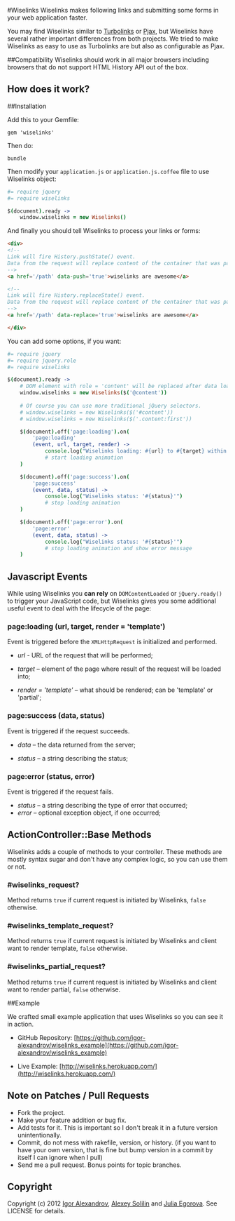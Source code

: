 #Wiselinks
Wiselinks makes following links and submitting some forms in your web application faster. 

You may find Wiselinks similar to [Turbolinks](https://github.com/rails/turbolinks) or [Pjax](https://github.com/defunkt/jquery-pjax), but Wiselinks have several rather important differences from both projects. We tried to make Wiselinks as easy to use as Turbolinks are but also as configurable as Pjax.

##Compatibility
Wiselinks should work in all major browsers including browsers that do not support HTML History API out of the box.

## How does it work?


##Installation

Add this to your Gemfile:
	
	gem 'wiselinks'

Then do:
	
	bundle

Then modify your `application.js` or `application.js.coffee` file to use Wiselinks object:
	
```coffeescript	
#= require jquery
#= require wiselinks

$(document).ready ->
    window.wiselinks = new Wiselinks()
```	

And finally you should tell Wiselinks to process your links or forms:

```html	
<div>
<!--
Link will fire History.pushState() event.
Data from the request will replace content of the container that was passed to Wiselinks (default is 'body')
-->
<a href='/path' data-push='true'>wiselinks are awesome</a>

<!--
Link will fire History.replaceState() event.
Data from the request will replace content of the container that was passed to Wiselinks (default is 'body')
-->
<a href='/path' data-replace='true'>wiselinks are awesome</a>

</div>
```

You can add some options, if you want:

```coffeescript	
#= require jquery
#= require jquery.role
#= require wiselinks

$(document).ready ->
    # DOM element with role = 'content' will be replaced after data load.    	
    window.wiselinks = new Wiselinks($('@content'))
    
	# Of course you can use more traditional jQuery selectors.
	# window.wiselinks = new Wiselinks($('#content'))
	# window.wiselinks = new Wiselinks($('.content:first'))

	$(document).off('page:loading').on(
        'page:loading'
        (event, url, target, render) ->        
            console.log("Wiselinks loading: #{url} to #{target} within '#{render}'")
            # start loading animation
    )

    $(document).off('page:success').on(
        'page:success'
        (event, data, status) ->        
            console.log("Wiselinks status: '#{status}'")
            # stop loading animation
    )

    $(document).off('page:error').on(
        'page:error'
        (event, data, status) ->        
            console.log("Wiselinks status: '#{status}'")
            # stop loading animation and show error message
    )
```     	

## Javascript Events

While using Wiselinks you **can rely** on `DOMContentLoaded` or `jQuery.ready()` to trigger your JavaScript code, but Wiselinks gives you some additional useful event to deal with the lifecycle of the page:

### page:loading (url, target, render = 'template')

Event is triggered before the `XMLHttpRequest` is initialized and performed.
* *url* - URL of the request that will be performed;

* *target* – element of the page where result of the request will be loaded into;

* *render = 'template'* – what should be rendered; can be 'template' or 'partial';

### page:success (data, status) ###

Event is triggered if the request succeeds.
* *data* – the data returned from the server;

* *status* – a string describing the status;

### page:error (status, error) ###

Event is triggered if the request fails.

* *status* – a string describing the type of error that occurred;
* *error* – optional exception object, if one occurred;

## ActionController::Base Methods

Wiselinks adds a couple of methods to your controller. These methods are mostly syntax sugar and don't have any complex logic, so you can use them or not.

### #wiselinks_request? ###
Method returns `true` if current request is initiated by Wiselinks, `false` otherwise. 

### #wiselinks\_template\_request? ###
Method returns `true` if current request is initiated by Wiselinks and client want to render template, `false` otherwise. 

### #wiselinks\_partial\_request? ###
Method returns `true` if current request is initiated by Wiselinks and client want to render partial, `false` otherwise. 


##Example

We crafted small example application that uses Wiselinks so you can see it in action.

* GitHub Repository: [https://github.com/igor-alexandrov/wiselinks_example](https://github.com/igor-alexandrov/wiselinks_example)

* Live Example: [http://wiselinks.herokuapp.com/](http://wiselinks.herokuapp.com/)

## Note on Patches / Pull Requests

* Fork the project.
* Make your feature addition or bug fix.
* Add tests for it. This is important so I don't break it in a
  future version unintentionally.
* Commit, do not mess with rakefile, version, or history.
  (if you want to have your own version, that is fine but
   bump version in a commit by itself I can ignore when I pull)
* Send me a pull request. Bonus points for topic branches.

## Copyright

Copyright (c) 2012 [Igor Alexandrov](http://igor-alexandrov.github.com/), [Alexey Solilin](https://github.com/solilin) and [Julia Egorova](https://github.com/vankiru). See LICENSE for details.
	